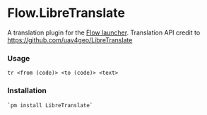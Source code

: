 Flow.LibreTranslate
==================

A translation plugin for the [Flow launcher](https://github.com/Flow-Launcher/Flow.Launcher).
Translation API credit to https://github.com/uav4geo/LibreTranslate

### Usage

    tr <from (code)> <to (code)> <text>

### Installation

    `pm install LibreTranslate`